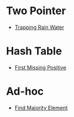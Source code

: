 # Two Pointer
- [Trapping Rain Water](https://leetcode.com/problems/trapping-rain-water)

# Hash Table
- [First Missing Positive](https://leetcode.com/problems/first-missing-positive/)

# Ad-hoc
- [Find Majority Element](https://leetcode.com/problems/majority-element)